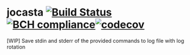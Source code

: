 # jocasta [![Build Status](https://travis-ci.com/marema31/jocasta.svg?branch=master)](https://travis-ci.com/marema31/jocasta) [![BCH compliance](https://bettercodehub.com/edge/badge/marema31/jocasta?branch=master)](https://bettercodehub.com/)[![codecov](https://codecov.io/gh/marema31/jocasta/branch/master/graph/badge.svg)](https://codecov.io/gh/marema31/jocasta)
[WIP] Save stdin and stderr of the provided commands to log file with log rotation
